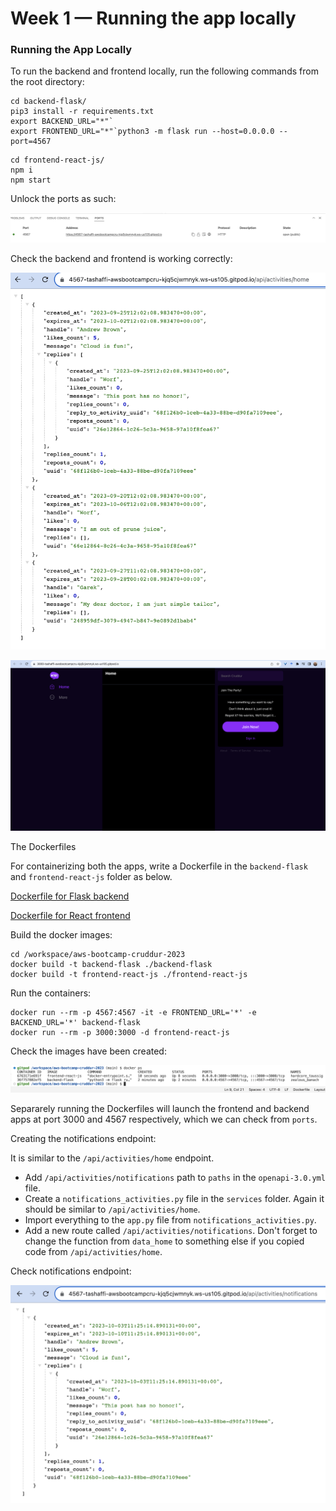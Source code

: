 # Week 1 — Running the app locally

### Running the App Locally

To run the backend and frontend locally, run the following commands from the root directory:

```
cd backend-flask/
pip3 install -r requirements.txt
export BACKEND_URL="*"`
export FRONTEND_URL="*"`python3 -m flask run --host=0.0.0.0 --port=4567
```
```
cd frontend-react-js/
npm i
npm start
```

Unlock the ports as such:

![Unlock Port](https://github.com/tashaffi/aws-bootcamp-cruddur-2023/blob/main/journal/Assets/Week1/unlock_ports.png)

Check the backend and frontend is working correctly:

![Backend API Response](https://github.com/tashaffi/aws-bootcamp-cruddur-2023/blob/main/journal/Assets/Week1/backend_response_JSON.png)

![Frontend API Response](https://github.com/tashaffi/aws-bootcamp-cruddur-2023/blob/main/journal/Assets/Week1/frontend_response.png)


The Dockerfiles 

For containerizing both the apps, write a Dockerfile in the `backend-flask` and `frontend-react-js` folder as below.

[Dockerfile for Flask backend](https://github.com/tashaffi/aws-bootcamp-cruddur-2023/blob/main/backend-flask/Dockerfile)

[Dockerfile for React frontend](https://github.com/tashaffi/aws-bootcamp-cruddur-2023/blob/main/frontend-react-js/Dockerfile)

Build the docker images:

```
cd /workspace/aws-bootcamp-cruddur-2023
docker build -t backend-flask ./backend-flask
docker build -t frontend-react-js ./frontend-react-js
```

Run the containers:

```
docker run --rm -p 4567:4567 -it -e FRONTEND_URL='*' -e BACKEND_URL='*' backend-flask
docker run --rm -p 3000:3000 -d frontend-react-js
```

Check the images have been created:

![Check Docker Up](https://github.com/tashaffi/aws-bootcamp-cruddur-2023/blob/main/journal/Assets/Week1/check_docker_up.png)


Separarely running the Dockerfiles will launch the frontend and backend apps at port 3000 and 4567 respectively, which we can check from `ports`.

Creating the notifications endpoint:

It is similar to the `/api/activities/home` endpoint.

- Add `/api/activities/notifications` path to `paths` in the `openapi-3.0.yml` file. 
- Create a `notifications_activities.py` file in the `services` folder. Again it should be similar to `/api/activities/home`. 
- Import everything to the `app.py` file from `notifications_activities.py`.
- Add a new route called `/api/activities/notifications`. Don't forget to change the function from `data_home` to something else if you copied code from `/api/activities/home`.

Check notifications endpoint: 

![Check Notifications Backend](https://github.com/tashaffi/aws-bootcamp-cruddur-2023/blob/main/journal/Assets/Week1/backend_notifications.png)
